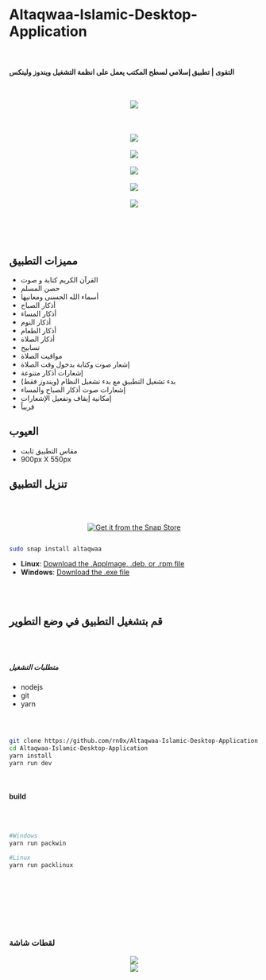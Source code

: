 # Altaqwaa-Islamic-Desktop-Application

<br>

#### التقوى | تطبيق إسلامي لسطح المكتب يعمل على انظمة التشغيل ويندوز ولينكس

<br>

<p align="center">
  <img align="center" src="/github/1.png"> <br><br><br><br>
  <img align="center" src="/github/2.png"> <br><br>
  <img align="center" src="/github/3.png"> <br><br>
  <img align="center" src="/github/4.png"> <br><br>
  <img align="center" src="/github/5.png"> <br><br>
  <img align="center" src="/github/8.png"> <br><br>
</p>


<br><br>


## مميزات التطبيق

- القرآن الكريم كتابة و صوت
- حصن المسلم
- أسماء الله الحسنى ومعانيها
- أذكار الصباح
- أذكار المساء
- أذكار النوم
- أذكار الطعام 
- أذكار الصلاة
- تسابيح
- مواقيت الصلاة
- إشعار صوت وكتابة بدخول وقت الصلاة
- إشعارات أذكار متنوعة
- بدء تشغيل التطبيق مع بدء تشغيل النظام (ويندوز فقط)
- إشعارات صوت أذكار الصباح والمساء
- إمكانية إيقاف وتفعيل الإشعارات
- قريباً

## العيوب

- مقاس التطبيق ثابت 
- 900px X 550px

## تنزيل التطبيق

<br><br>

<p align="center">
  <a href="https://snapcraft.io/altaqwaa">
    <img alt="Get it from the Snap Store" src="https://snapcraft.io/static/images/badges/en/snap-store-black.svg">
  </a>

  ```bash
  
  sudo snap install altaqwaa 
  
  ```
</p>


- **Linux**: [Download the .AppImage, .deb, or .rpm file](https://github.com/rn0x/Altaqwaa-Islamic-Desktop-Application/releases/latest)
- **Windows**: [Download the .exe file](https://github.com/rn0x/Altaqwaa-Islamic-Desktop-Application/releases/latest)

<br><br>

## قم  بتشغيل التطبيق في وضع التطوير 

<br><br>

##### متطلبات التشغيل 
- nodejs
- git 
- yarn

<br>

```bash

git clone https://github.com/rn0x/Altaqwaa-Islamic-Desktop-Application
cd Altaqwaa-Islamic-Desktop-Application
yarn install
yarn run dev

```
<br>

#### build 

<br>

```bash

#Windows
yarn run packwin

#Linux
yarn run packlinux


```
<br><br><br><br><br><br>

### لقطات شاشة

<p align="center">
  <img align="center" src="/github/6.png"> <br>
  <img align="center" src="/github/7.png">
</p>
